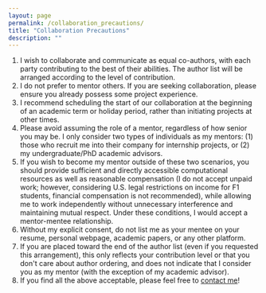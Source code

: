 ```yaml
---
layout: page
permalink: /collaboration_precautions/
title: "Collaboration Precautions"
description: ""
---
```


1. I wish to collaborate and communicate as equal co-authors, with each party contributing to the best of their abilities. The author list will be arranged according to the level of contribution.
2. I do not prefer to mentor others. If you are seeking collaboration, please ensure you already possess some project experience.
3. I recommend scheduling the start of our collaboration at the beginning of an academic term or holiday period, rather than initiating projects at other times.
4. Please avoid assuming the role of a mentor, regardless of how senior you may be. I only consider two types of individuals as my mentors: (1) those who recruit me into their company for internship projects, or (2) my undergraduate/PhD academic advisors.
5. If you wish to become my mentor outside of these two scenarios, you should provide sufficient and directly accessible computational resources as well as reasonable compensation (I do not accept unpaid work; however, considering U.S. legal restrictions on income for F1 students, financial compensation is not recommended), while allowing me to work independently without unnecessary interference and maintaining mutual respect. Under these conditions, I would accept a mentor-mentee relationship.
6. Without my explicit consent, do not list me as your mentee on your resume, personal webpage, academic papers, or any other platform.
7. If you are placed toward the end of the author list (even if you requested this arrangement), this only reflects your contribution level or that you don't care about author ordering, and does not indicate that I consider you as my mentor (with the exception of my academic advisor).
8. If you find all the above acceptable, please feel free to [contact me](/#social-links)!
